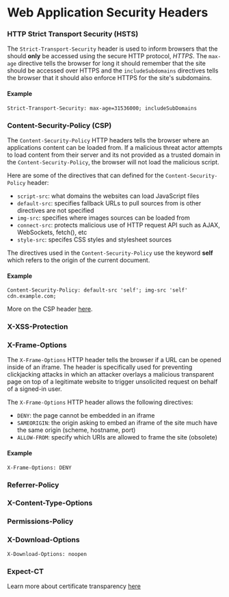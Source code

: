 # Web Application Security Headers

### HTTP Strict Transport Security (HSTS)

The `Strict-Transport-Security` header is used to inform browsers that the should **only** be accessed using the secure HTTP protocol, *HTTPS*. The `max-age` directive tells the browser for long it should remember that the site should be accessed over HTTPS and the `includeSubdomains` directives tells the browser that it should also enforce HTTPS for the site's subdomains.

#### Example

```
Strict-Transport-Security: max-age=31536000; includeSubDomains
```

### Content-Security-Policy (CSP)

The `Content-Security-Policy` HTTP headers tells the browser where an applications content can be loaded from. If a malicious threat actor attempts to load content from their server and its not provided as a trusted domain in the `Content-Security-Policy`, the browser will not load the malicious script. 

Here are some of the directives that can defined for the `Content-Security-Policy` header:

- `script-src`: what domains the websites can load JavaScript files
- `default-src`: specifies fallback URLs to pull sources from is other directives are not specified
- `img-src`: specifies where images sources can be loaded from
- `connect-src`: protects malicious use of HTTP request API such as AJAX, WebSockets, fetch(), etc
- `style-src`: specifes CSS styles and stylesheet sources

The directives used in the `Content-Security-Policy` use the keyword **self** which refers to the origin of the current document.

#### Example

```
Content-Security-Policy: default-src 'self'; img-src 'self' cdn.example.com;
```

More on the CSP header [here](https://content-security-policy.com/).

### X-XSS-Protection

### X-Frame-Options

The `X-Frame-Options` HTTP header tells the browser if a URL can be opened inside of an iframe. The header is specifically used for preventing clickjacking attacks in which an attacker overlays a malicious transparent page on top of a legitimate website to trigger unsolicited request on behalf of a signed-in user.

The `X-Frame-Options` HTTP header allows the following directives:

- `DENY`: the page cannot be embedded in an iframe
- `SAMEORIGIN`: the origin asking to embed an iframe of the site much have the same origin (scheme, hostname, port)
- `ALLOW-FROM`: specify which URIs are allowed to frame the site (obsolete)

#### Example

```
X-Frame-Options: DENY
```

### Referrer-Policy

### X-Content-Type-Options

### Permissions-Policy

### X-Download-Options

```
X-Download-Options: noopen
```

### Expect-CT

Learn more about certificate transparency [here](https://certificate.transparency.dev/howctworks/)
